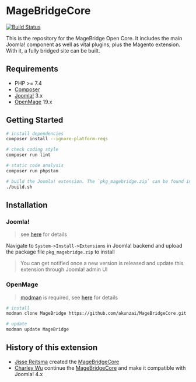 # MageBridgeCore

[![Build Status][build-badge]][build]

[build]: https://github.com/akunzai/MageBridgeCore/actions/workflows/build.yml
[build-badge]: https://github.com/akunzai/MageBridgeCore/actions/workflows/build.yml/badge.svg

This is the repository for the MageBridge Open Core. It includes the main Joomla! component as well as vital plugins, plus the Magento extension. With it, a fully bridged site can be built.

## Requirements

- PHP >= 7.4
- [Composer](https://getcomposer.org/)
- [Joomla!](https://www.joomla.org/) 3.x
- [OpenMage](https://github.com/OpenMage/magento-lts) 19.x

## Getting Started

```sh
# install dependencies
composer install --ignore-platform-reqs

# check coding style
composer run lint

# static code analysis
composer run phpstan

# build the Joomla! extension. The `pkg_magebridge.zip` can be found in the `dist/` directory
./build.sh
```

## Installation

### Joomla!

> see [here](./.devcontainer/joomla/) for details

Navigate to `System->Install->Extensions` in Joomla! backend and upload the package file `pkg_magebridge.zip` to install

> You can get notified once a new version is released and update this extension through Joomla! admin UI

### OpenMage

> [modman](https://github.com/colinmollenhour/modman) is required,
> see [here](./.devcontainer/openmage/) for details

```sh
# install
modman clone MageBridge https://github.com/akunzai/MageBridgeCore.git

# update
modman update MageBridge
```

## History of this extension

- [Jisse Reitsma](https://github.com/jissereitsma) created the [MageBridgeCore](https://github.com/MageBridge/MageBridgeCore)
- [Charley Wu](https://github.com/akunzai) continue the [MageBridgeCore](https://github.com/akunzai/MageBridgeCore) and make it compatible with Joomla! 4.x

